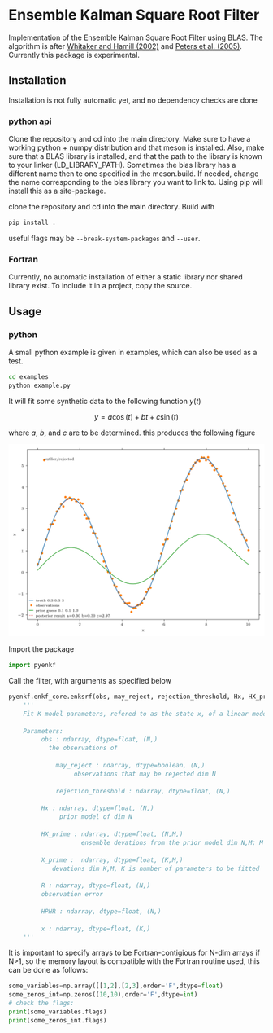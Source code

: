 # Ensemble Kalman Square Root Filter

Implementation of the Ensemble Kalman Square Root Filter using BLAS. The algorithm is after [Whitaker and Hamill (2002)](https://journals.ametsoc.org/view/journals/mwre/130/7/1520-0493_2002_130_1913_edawpo_2.0.co_2.xml) and [Peters et al. (2005)](https://agupubs.onlinelibrary.wiley.com/doi/abs/10.1029/2005JD006157). Currently this package is experimental.

## Installation

Installation is not fully automatic yet, and no dependency checks are done

### python api 

Clone the repository and cd into the main directory. Make sure to have a working python + numpy distribution and that meson is installed. Also, make sure that a BLAS library is installed, and that the path to the library is known to your linker (LD_LIBRARY_PATH). Sometimes the blas library has a different name then te one specified in the meson.build. If needed, change the name corresponding to the blas library you want to link to. Using pip will install this as a site-package.

clone the repository and cd into the main directory. Build with
```sh
pip install . 
```
useful flags may be `--break-system-packages` and `--user`. 

### Fortran

Currently, no automatic installation of either a static library nor shared library exist. To include it in a project, copy the source. 

## Usage

### python
A small python example is given in examples, which can also be used as a test.
```sh
cd examples
python example.py
```

It will fit some synthetic data to the following function $y(t)$

$$ y = a\cos(t) + bt + c\sin(t) $$

where $a$, $b$, and $c$ are to be determined. this produces the following figure

![Ensemble Kalman Square Root Filter example: ](examples/test.png)

Import the package
```python
import pyenkf
```
Call the filter, with arguments as specified below
```python
pyenkf.enkf_core.enksrf(obs, may_reject, rejection_threshold, Hx, HX_prime, X_prime, R, HPHR, x, rejected)
	'''
	Fit K model parameters, refered to as the state x, of a linear model H to N observations using en ensemble kalman filter approach, with M members. The following input parameters are modified in place: Hx, rejected, x, HX_prime, X_prime, HPHR. Make sure that np.arrays are fortran contigious arrays, i.e. their order='F'. 

	Parameters:  
	     obs : ndarray, dtype=float, (N,)
	 	   the observations of 

    	     may_reject : ndarray, dtype=boolean, (N,)
	     		  observations that may be rejected dim N

             rejection_threshold : ndarray, dtype=float, (N,) 

	     Hx : ndarray, dtype=float, (N,) 
	          prior model of dim N

	     HX_prime : ndarray, dtype=float, (N,M,) 
	                ensemble devations from the prior model dim N,M; M = number of ensemble members

	     X_prime :  ndarray, dtype=float, (K,M,) 
			devations dim K,M, K is number of parameters to be fitted

	     R : ndarray, dtype=float, (N,) 
		 observation error

	     HPHR : ndarray, dtype=float, (N,) 

	     x : ndarray, dtype=float, (K,) 
	'''
```
It is important to specify arrays to be Fortran-contigious for N-dim arrays if N>1, so the memory layout is compatible with the Fortran routine used, this can be done as follows: 

```python
some_variables=np.array([[1,2],[2,3],order='F',dtype=float)
some_zeros_int=np.zeros((10,10),order='F',dtype=int)
# check the flags: 
print(some_variables.flags)
print(some_zeros_int.flags)
```
